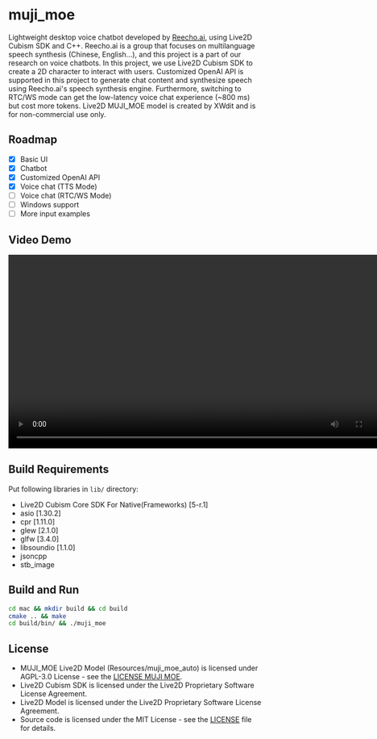 # muji_moe
Lightweight desktop voice chatbot developed by [Reecho.ai](www.reecho.ai), using Live2D Cubism SDK and C++. Reecho.ai is a group that focuses on multilanguage speech synthesis (Chinese, English...), and this project is a part of our research on voice chatbots. 
In this project, we use Live2D Cubism SDK to create a 2D character to interact with users. Customized OpenAI API is supported in this project to generate chat content and synthesize speech using Reecho.ai's speech synthesis engine. Furthermore, switching to RTC/WS mode can get the low-latency voice chat experience (~800 ms) but cost more tokens.
Live2D MUJI_MOE model is created by XWdit and is for non-commercial use only.

## Roadmap
- [x] Basic UI
- [x] Chatbot
- [x] Customized OpenAI API
- [x] Voice chat (TTS Mode)
- [ ] Voice chat (RTC/WS Mode)
- [ ] Windows support
- [ ] More input examples

## Video Demo
<video src="https://github.com/user-attachments/assets/36173054-afb0-404f-b28e-09dc2caac4b3" controls="controls" width="768"></video>

## Build Requirements
Put following libraries in `lib/` directory:
- Live2D Cubism Core SDK For Native(Frameworks) [5-r.1]
- asio [1.30.2]
- cpr [1.11.0]
- glew [2.1.0]
- glfw [3.4.0]
- libsoundio [1.1.0]
- jsoncpp
- stb_image

## Build and Run
```bash
cd mac && mkdir build && cd build
cmake .. && make
cd build/bin/ && ./muji_moe
```

## License
- MUJI_MOE Live2D Model (Resources/muji_moe_auto) is licensed under AGPL-3.0 License - see the [LICENSE MUJI MOE](LICENSE_MUJI_MOE).
- Live2D Cubism SDK is licensed under the Live2D Proprietary Software License Agreement.
- Live2D Model is licensed under the Live2D Proprietary Software License Agreement.
- Source code is licensed under the MIT License - see the [LICENSE](LICENSE) file for details.
